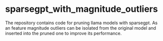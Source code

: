 # sparsegpt_with_magnitude_outliers
The repository contains code for pruning llama models with sparsegpt. As an feature magnitude outliers can be isolated from the original model and inserted into the pruned one to improve its performance.
